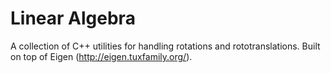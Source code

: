 # Linear Algebra
A collection of C++ utilities for handling rotations and rototranslations. Built on top of Eigen (http://eigen.tuxfamily.org/).

